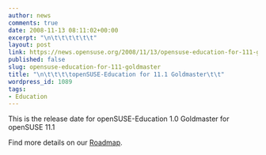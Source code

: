 ```yaml
---
author: news
comments: true
date: 2008-11-13 08:11:02+00:00
excerpt: "\n\t\t\t\t\t\t"
layout: post
link: https://news.opensuse.org/2008/11/13/opensuse-education-for-111-goldmaster/
published: false
slug: opensuse-education-for-111-goldmaster
title: "\n\t\t\t\topenSUSE-Education for 11.1 Goldmaster\t\t"
wordpress_id: 1089
tags:
- Education
---
```

This is the release date for openSUSE-Education 1.0 Goldmaster for openSUSE 11.1

Find more details on our [Roadmap](http://en.opensuse.org/Education/Edu-CD/Roadmap).		
